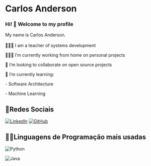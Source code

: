 # Carlos Anderson 

### Hi! 👋 Welcome to my profile
<p>
My name is Carlos Anderson.
<br><br>
👨🏽‍🏫 I am a teacher of systems development <p>
👨🏽‍💻 I’m currently working from home on personal projects <p>
🔭 I’m looking to collaborate on open source projects <p>
🌱 I’m currently learning: <p>
    - Software Architecture <p>
    - Machine Learning 
    

## 📌Redes Sociais
[![LinkedIn](https://img.shields.io/badge/linkedin-%230077B5.svg?style=for-the-badge&logo=linkedin&logoColor=white)](https://www.linkedin.com/in/carlos-anderson-ti)
[![GitHub](https://img.shields.io/badge/github-%23121011.svg?style=for-the-badge&logo=github&logoColor=white)](https://github.com/karlscode)

## 👨‍💻Linguagens de Programação mais usadas
![Python](https://img.shields.io/badge/Python-3776AB?style=for-the-badge&logo=python&logoColor=white)

![Java](https://img.shields.io/badge/java-%23ED8B00.svg?style=for-the-badge&logo=openjdk&logoColor=white)




